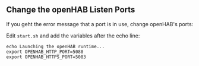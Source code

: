 
## Change the openHAB Listen Ports

If you geht the error message that a port is in use, change openHAB's ports:

Edit `start.sh` and add the variables after the echo line:

    echo Launching the openHAB runtime...
    export OPENHAB_HTTP_PORT=5080
    export OPENHAB_HTTPS_PORT=5083
